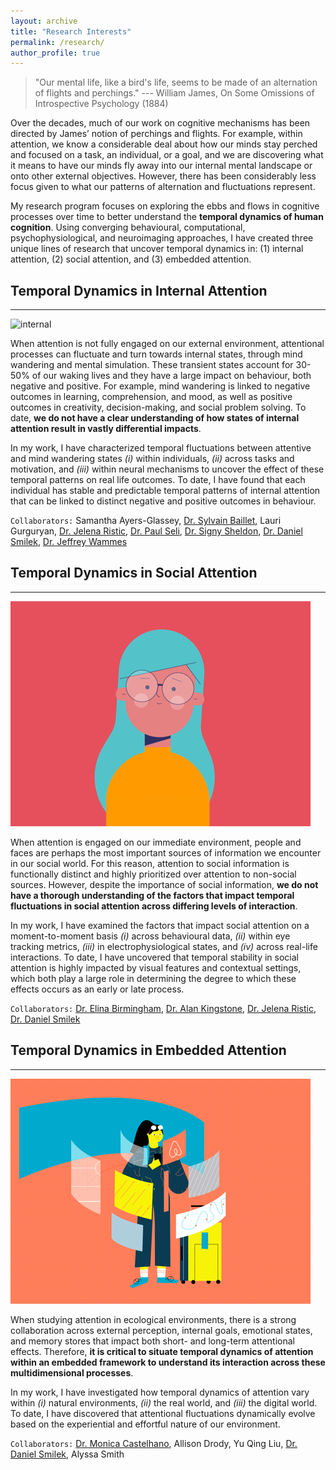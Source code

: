 ```yaml
---
layout: archive
title: "Research Interests"
permalink: /research/
author_profile: true
---
```


> "Our mental life, like a bird's life, seems to be made of an alternation of flights and perchings."
> --- William James, On Some Omissions of Introspective Psychology (1884)

Over the decades, much of our work on cognitive mechanisms has been directed by James’ notion of perchings and flights. For example, within attention, we know a considerable deal about how our minds stay perched and focused on a task, an individual, or a goal, and we are discovering what it means to have our minds fly away into our internal mental landscape or onto other external objectives. However, there has been considerably less focus given to what our patterns of alternation and fluctuations represent.

My research program focuses on exploring the ebbs and flows in cognitive processes over time to better understand the **temporal dynamics of human cognition**. Using converging behavioural, computational, psychophysiological, and neuroimaging approaches, I have created three unique lines of research that uncover temporal dynamics in: (1) internal attention, (2) social attention, and (3) embedded attention.



## Temporal Dynamics in Internal Attention
------

![internal](/images/attentionInternal.gif)

When attention is not fully engaged on our external environment, attentional processes can fluctuate and turn towards internal states, through mind wandering and mental simulation. These transient states account for 30-50% of our waking lives and they have a large impact on behaviour, both negative and positive. For example, mind wandering is linked to negative outcomes in learning, comprehension, and mood, as well as positive outcomes in creativity, decision-making, and social problem solving. To date, **we do not have a clear understanding of how states of internal attention result in vastly differential impacts**.

In my work, I have characterized temporal fluctuations between attentive and mind wandering states _(i)_ within individuals, _(ii)_ across tasks and motivation, and _(iii)_ within neural mechanisms to uncover the effect of these temporal patterns on real life outcomes. To date, I have found that each individual has stable and predictable temporal patterns of internal attention that can be linked to distinct negative and positive outcomes in behaviour.

`Collaborators:` Samantha Ayers-Glassey, [Dr. Sylvain Baillet](https://www.mcgill.ca/neuro/research/researchers/baillet), Lauri Gurguryan, [Dr. Jelena Ristic](http://www.mcgill.ca/asc), [Dr. Paul Seli](https://scholars.duke.edu/person/Paul.Seli), [Dr. Signy Sheldon](https://www.sheldonmemorylabatmcgill.com/), [Dr. Daniel Smilek](https://uwaterloo.ca/psychology/people-profiles/daniel-smilek), [Dr. Jeffrey Wammes](https://www.queensu.ca/psychology/people/faculty/jeffrey-wammes)


## Temporal Dynamics in Social Attention
------

![internal](/images/attentionSocial.gif)

When attention is engaged on our immediate environment, people and faces are perhaps the most important sources of information we encounter in our social world. For this reason, attention to social information is functionally distinct and highly prioritized over attention to non-social sources. However, despite the importance of social information, **we do not have a thorough understanding of the factors that impact temporal fluctuations in social attention across differing levels of interaction**.

In my work, I have examined the factors that impact social attention on a moment-to-moment basis _(i)_ across behavioural data, _(ii)_ within eye tracking metrics, _(iii)_ in electrophysiological states, and _(iv)_ across real-life interactions. To date, I have uncovered that temporal stability in social attention is highly impacted by visual features and contextual settings, which both play a large role in determining the degree to which these effects occurs as an early or late process.

`Collaborators:` [Dr. Elina Birmingham](http://www.sargsfu.ca/), [Dr. Alan Kingstone](https://psych.ubc.ca/profile/alan-kingstone/), [Dr. Jelena Ristic](http://www.mcgill.ca/asc), [Dr. Daniel Smilek](https://uwaterloo.ca/psychology/people-profiles/daniel-smilek)


## Temporal Dynamics in Embedded Attention
------

![internal](/images/attentionEmbedded.gif)

When studying attention in ecological environments, there is a strong collaboration across external perception, internal goals, emotional states, and memory stores that impact both short- and long-term attentional effects. Therefore, **it is critical to situate temporal dynamics of attention within an embedded framework to understand its interaction across these multidimensional processes**.

In my work, I have investigated how temporal dynamics of attention vary within _(i)_ natural environments, _(ii)_ the real world, and _(iii)_ the digital world. To date, I have discovered that attentional fluctuations dynamically evolve based on the experiential and effortful nature of our environment.

`Collaborators:` [Dr. Monica Castelhano](http://qvcl.queensu.ca/index.html), Allison Drody, Yu Qing Liu, [Dr. Daniel Smilek](https://uwaterloo.ca/psychology/people-profiles/daniel-smilek), Alyssa Smith